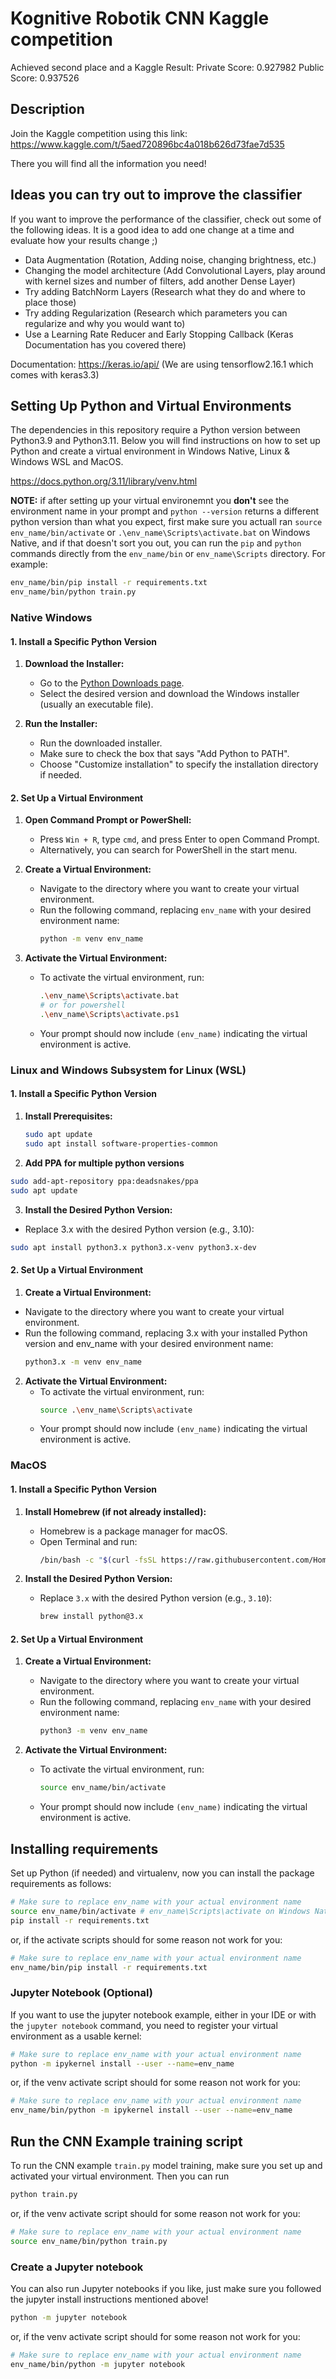 # Kognitive Robotik CNN Kaggle competition

Achieved second place and a Kaggle Result:
Private Score: 0.927982
Public Score: 0.937526

## Description

Join the Kaggle competition using this link:
https://www.kaggle.com/t/5aed720896bc4a018b626d73fae7d535

There you will find all the information you need!

## Ideas you can try out to improve the classifier

If you want to improve the performance of the classifier, check out some of the
following ideas. It is a good idea to add one change at a time and evaluate how your
results change ;)

- Data Augmentation (Rotation, Adding noise, changing brightness, etc.)
- Changing the model architecture (Add Convolutional Layers, play around with kernel
  sizes and number of filters, add another Dense Layer)
- Try adding BatchNorm Layers (Research what they do and where to place those)
- Try adding Regularization (Research which parameters you can regularize and why you
  would want to)
- Use a Learning Rate Reducer and Early Stopping Callback (Keras Documentation has you
  covered there)

Documentation:
https://keras.io/api/ (We are using tensorflow2.16.1 which comes with keras3.3)

## Setting Up Python and Virtual Environments

The dependencies in this repository require a Python version between Python3.9 and
Python3.11. Below you will find instructions on how to set up Python and create a
virtual environment in Windows Native, Linux & Windows WSL and MacOS.

https://docs.python.org/3.11/library/venv.html

**NOTE:** if after setting up your virtual environemnt you **don't** see the environment
name in your prompt and `python --version` returns a different python version than what
you expect, first make sure you actuall ran `source env_name/bin/activate` or `.\env_name\Scripts\activate.bat` on Windows Native, and if that doesn't sort you out,
you can run the `pip` and `python` commands directly from the `env_name/bin` or
`env_name\Scripts` directory.
For example:

```sh
env_name/bin/pip install -r requirements.txt
env_name/bin/python train.py
```

### Native Windows

#### 1. Install a Specific Python Version

1. **Download the Installer:**

   - Go to the [Python Downloads page](https://www.python.org/downloads/).
   - Select the desired version and download the Windows installer
     (usually an executable file).

2. **Run the Installer:**
   - Run the downloaded installer.
   - Make sure to check the box that says "Add Python to PATH".
   - Choose "Customize installation" to specify the installation directory if needed.

#### 2. Set Up a Virtual Environment

1. **Open Command Prompt or PowerShell:**

   - Press `Win + R`, type `cmd`, and press Enter to open Command Prompt.
   - Alternatively, you can search for PowerShell in the start menu.

2. **Create a Virtual Environment:**

   - Navigate to the directory where you want to create your virtual environment.
   - Run the following command, replacing `env_name` with your desired environment name:
     ```sh
     python -m venv env_name
     ```

3. **Activate the Virtual Environment:**
   - To activate the virtual environment, run:
     ```sh
     .\env_name\Scripts\activate.bat
     # or for powershell
     .\env_name\Scripts\activate.ps1
     ```
   - Your prompt should now include `(env_name)` indicating the virtual environment
     is active.

### Linux and Windows Subsystem for Linux (WSL)

#### 1. Install a Specific Python Version

1. **Install Prerequisites:**
   ```sh
   sudo apt update
   sudo apt install software-properties-common
   ```
2. **Add PPA for multiple python versions**

```sh
sudo add-apt-repository ppa:deadsnakes/ppa
sudo apt update
```

3. **Install the Desired Python Version:**

- Replace 3.x with the desired Python version (e.g., 3.10):

```sh
sudo apt install python3.x python3.x-venv python3.x-dev
```

#### 2. Set Up a Virtual Environment

1. **Create a Virtual Environment:**

- Navigate to the directory where you want to create your virtual environment.
- Run the following command, replacing 3.x with your installed Python version and
  env_name with your desired environment name:
  ```sh
  python3.x -m venv env_name
  ```

2. **Activate the Virtual Environment:**
   - To activate the virtual environment, run:
     ```sh
     source .\env_name\Scripts\activate
     ```
   - Your prompt should now include `(env_name)` indicating the virtual environment is
     active.

### MacOS

#### 1. Install a Specific Python Version

1. **Install Homebrew (if not already installed):**

   - Homebrew is a package manager for macOS.
   - Open Terminal and run:
     ```sh
     /bin/bash -c "$(curl -fsSL https://raw.githubusercontent.com/Homebrew/install/HEAD/install.sh)"
     ```

2. **Install the Desired Python Version:**
   - Replace `3.x` with the desired Python version (e.g., `3.10`):
     ```sh
     brew install python@3.x
     ```

#### 2. Set Up a Virtual Environment

1. **Create a Virtual Environment:**

   - Navigate to the directory where you want to create your virtual environment.
   - Run the following command, replacing `env_name` with your desired environment name:
     ```sh
     python3 -m venv env_name
     ```

2. **Activate the Virtual Environment:**
   - To activate the virtual environment, run:
     ```sh
     source env_name/bin/activate
     ```
   - Your prompt should now include `(env_name)` indicating the virtual environment
     is active.

## Installing requirements

Set up Python (if needed) and virtualenv, now you can install the package requirements
as follows:

```sh
# Make sure to replace env_name with your actual environment name
source env_name/bin/activate # env_name\Scripts\activate on Windows Native
pip install -r requirements.txt
```

or, if the activate scripts should for some reason not work for you:

```sh
# Make sure to replace env_name with your actual environment name
env_name/bin/pip install -r requirements.txt
```

### Jupyter Notebook (Optional)

If you want to use the jupyter notebook example, either in your IDE or with the
`jupyter notebook` command, you need to register your virtual environment as a
usable kernel:

```sh
# Make sure to replace env_name with your actual environment name
python -m ipykernel install --user --name=env_name
```

or, if the venv activate script should for some reason not work for you:

```sh
# Make sure to replace env_name with your actual environment name
env_name/bin/python -m ipykernel install --user --name=env_name
```

## Run the CNN Example training script

To run the CNN example `train.py` model training, make sure you set up and activated
your virtual environment. Then you can run

```sh
python train.py
```

or, if the venv activate script should for some reason not work for you:

```sh
# Make sure to replace env_name with your actual environment name
source env_name/bin/python train.py
```

### Create a Jupyter notebook

You can also run Jupyter notebooks if you like, just make sure you followed the jupyter
install instructions mentioned above!

```sh
python -m jupyter notebook
```

or, if the venv activate script should for some reason not work for you:

```sh
# Make sure to replace env_name with your actual environment name
env_name/bin/python -m jupyter notebook
```
